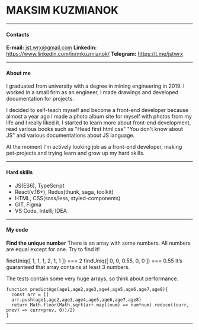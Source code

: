 # MAKSIM KUZMIANOK
***
#### Contacts
**E-mail:** jst.wrx@gmail.com
**Linkedin:** https://www.linkedin.com/in/mkuzmianok/
**Telegram:** https://t.me/jstwrx
***
#### About me
I graduated from university with a degree in mining engineering in 2019. I worked in a small firm as an engineer, I made drawings and developed documentation for projects.

I decided to self-teach myself and become a front-end developer because almost a year ago I made a photo album site for myself with photos from my life and I really liked it. I started to learn more about front-end development, read various books such as "Head first html css" "You don't know about JS" and various documentations about JS language.

At the moment I'm actively looking job as a front-end developer, making pet-projects and trying learn and grow up my hard skills.
***
#### Hard skills
- JS(ES6), TypeScript
- React(v.16+), Redux(thunk, saga, toolkit)
- HTML, CSS(sass/less, styled-components)
- GIT, Figma
- VS Code, Intellij IDEA
***
#### My code
**Find the unique number**
There is an array with some numbers. All numbers are equal except for one. Try to find it!

findUniq([ 1, 1, 1, 2, 1, 1 ]) === 2
findUniq([ 0, 0, 0.55, 0, 0 ]) === 0.55
It’s guaranteed that array contains at least 3 numbers.

The tests contain some very huge arrays, so think about performance.
```
function predictAge(age1,age2,age3,age4,age5,age6,age7,age8){
  const arr = []
  arr.push(age1,age2,age3,age4,age5,age6,age7,age8)
  return Math.floor(Math.sqrt(arr.map((num) => num*num).reduce((curr, prev) => curr+prev, 0))/2)
}
```
***
